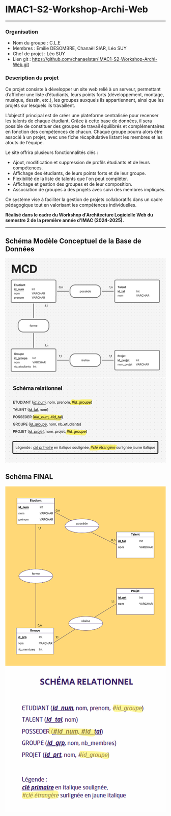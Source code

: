 # IMAC1-S2-Workshop-Archi-Web
---

### Organisation
- Nom du groupe : C.L.E
- Membres : Emilie DESOMBRE, Chanaël SIAR, Léo SUY
- Chef de projet : Léo SUY
- Lien git : https://github.com/chanaelstar/IMAC1-S2-Workshop-Archi-Web.git


### Description du projet
Ce projet consiste à développer un site web relié à un serveur, permettant d’afficher une liste d’étudiants, leurs points forts (développement, montage, musique, dessin, etc.), les groupes auxquels ils appartiennent, ainsi que les projets sur lesquels ils travaillent.

L’objectif principal est de créer une plateforme centralisée pour recenser les talents de chaque étudiant. Grâce à cette base de données, il sera possible de constituer des groupes de travail équilibrés et complémentaires en fonction des compétences de chacun. Chaque groupe pourra alors être associé à un projet, avec une fiche récapitulative listant les membres et les atouts de l’équipe.

Le site offrira plusieurs fonctionnalités clés :

- Ajout, modification et suppression de profils étudiants et de leurs compétences.
- Affichage des étudiants, de leurs points forts et de leur groupe.
- Flexibilité de la liste de talents que l'on peut compléter.
- Affichage et gestion des groupes et de leur composition.
- Association de groupes à des projets avec suivi des membres impliqués.

Ce système vise à faciliter la gestion de projets collaboratifs dans un cadre pédagogique tout en valorisant les compétences individuelles.

**Réalisé dans le cadre du Workshop d'Architecture Logicielle Web du semestre 2 de la première année d'IMAC (2024-2025).**

---
## Schéma Modèle Conceptuel de la Base de Données
![Schéma MCD (Modèle Conceptuel de Données)](/doc/MCD.png)
![Schéma relationnel](/doc/schema-relationnel.png)


## Schéma FINAL 
![Schéma MCD (Modèle Conceptuel de Données)](/doc/MCD_FINAL.png)
![Schéma relationnel](/doc/schema_relationnel_final.png)

